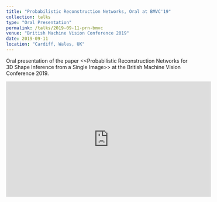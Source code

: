 ```yaml
---
title: "Probabilistic Reconstruction Networks, Oral at BMVC'19"
collection: talks
type: "Oral Presentation"
permalink: /talks/2019-09-11-prn-bmvc
venue: "British Machine Vision Conference 2019"
date: 2019-09-11
location: "Cardiff, Wales, UK"
---
```


Oral presentation of the paper <<Probabilistic Reconstruction Networks for 3D Shape Inference from a Single Image>> at the British Machine Vision Conference 2019.

<iframe width="560" height="315" src="https://www.youtube.com/embed/K-d4EDQCpHk?si=3r2WG_0mtynoKJeI&amp;start=3110" title="YouTube video player" frameborder="0" allow="accelerometer; autoplay; clipboard-write; encrypted-media; gyroscope; picture-in-picture; web-share" referrerpolicy="strict-origin-when-cross-origin" allowfullscreen></iframe>

